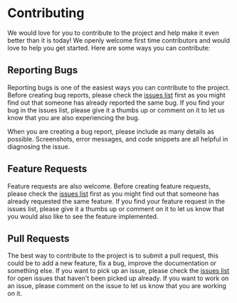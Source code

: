 # Contributing

We would love for you to contribute to the project and help make it even better than it is today! We openly welcome first time contributors and would love to help you get started. Here are some ways you can contribute:

## Reporting Bugs

Reporting bugs is one of the easiest ways you can contribute to the project. Before creating bug reports, please check the [issues list](https://github.com/freddie-nelson/emile/issues) first as you might find out that someone has already reported the same bug. If you find your bug in the issues list, please give it a thumbs up or comment on it to let us know that you are also experiencing the bug.

When you are creating a bug report, please include as many details as possible. Screenshots, error messages, and code snippets are all helpful in diagnosing the issue.

## Feature Requests

Feature requests are also welcome. Before creating feature requests, please check the [issues list](https://github.com/freddie-nelson/emile/issues) first as you might find out that someone has already requested the same feature. If you find your feature request in the issues list, please give it a thumbs up or comment on it to let us know that you would also like to see the feature implemented.

## Pull Requests

The best way to contribute to the project is to submit a pull request, this could be to add a new feature, fix a bug, improve the documentation or something else. If you want to pick up an issue, please check the [issues list](https://github.com/freddie-nelson/emile/issues) for open issues that haven't been picked up already. If you want to work on an issue, please comment on the issue to let us know that you are working on it.
